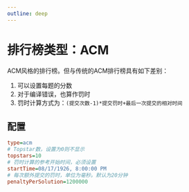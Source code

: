 ```yaml
---
outline: deep
---
```


# 排行榜类型：ACM

ACM风格的排行榜。但与传统的ACM排行榜具有如下差别：

1. 可以设置每题的分数
2. 对于编译错误，也算作罚时
3. 罚时计算方式为：`(提交次数-1)*提交罚时+最后一次提交的相对时间`

## 配置

```ini
type=acm
# Topstar数，设置为0则不显示
topstars=10
# 罚时计算的参考开始时间，必须设置
startTime=08/17/1926, 8:00:00 PM
# 每次额外提交的罚时，单位为毫秒。默认为20分钟
penaltyPerSolution=1200000
```
